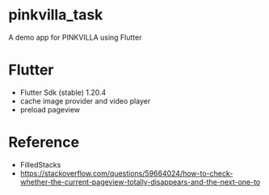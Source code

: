 # pinkvilla_task

A demo app for PINKVILLA using Flutter

# Flutter

- Flutter Sdk (stable) 1.20.4
- cache image provider and video player
- preload pageview

# Reference

- FilledStacks
- https://stackoverflow.com/questions/59664024/how-to-check-whether-the-current-pageview-totally-disappears-and-the-next-one-to
